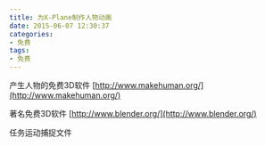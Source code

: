 ```yaml
---
title: 为X-Plane制作人物动画
date: 2015-06-07 12:30:37
categories:
- 免费
tags:
- 免费
---
```


产生人物的免费3D软件
[http://www.makehuman.org/](http://www.makehuman.org/)

著名免费3D软件
[http://www.blender.org/](http://www.blender.org/)

任务运动捕捉文件


